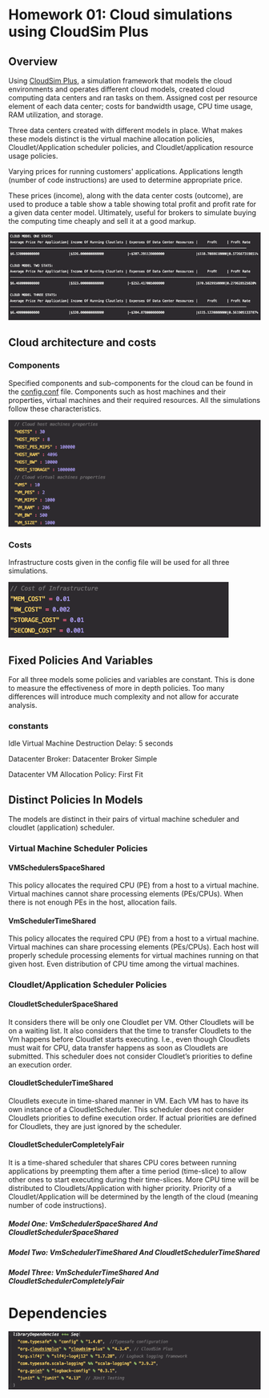 # Homework 01: Cloud simulations using CloudSim Plus

## Overview
Using [CloudSim Plus](http://cloudsimplus.org/), a simulation framework that models the cloud environments and operates different cloud models,
created cloud computing data centers and ran tasks on them. Assigned cost per resource element of each data center; costs for bandwidth usage, CPU time usage, RAM utilization, and storage.

Three data centers created with different models in place. What makes these models distinct is the virtual machine allocation policies, Cloudlet/Application scheduler policies, and Cloudlet/application resource usage policies.

Varying prices for running customers' applications. Applications length (number of code instructions) are used to determine appropriate price. 

These prices (income), along with the data center costs (outcome), are used to produce a table show a table showing total profit and profit rate for a given data center model. Ultimately, useful for brokers to simulate buying the computing time cheaply and sell it at a good markup.

![Image of Outputs Stats](./Images/Stats.png)

## Cloud architecture and costs
### Components
Specified components and sub-components for the cloud can be found in the [config.conf](./src/main/resources/config.conf) file. 
Components such as host machines and their properties, virtual machines and their required resources. All the simulations follow these characteristics.

![Image of Host And Vms](./Images/HostAndVms.png)

### Costs
Infrastructure costs given in the config file will be used for all three simulations.

![Image of Costs](./Images/IaaSCosts.png)

## Fixed Policies And Variables
For all three models some policies and variables are constant. This is done to measure the effectiveness of more in depth policies. Too many differences will introduce much complexity and not allow for accurate analysis.   

### constants

Idle Virtual Machine Destruction Delay: 5 seconds

Datacenter Broker: Datacenter Broker Simple

Datacenter VM Allocation Policy: First Fit


## Distinct Policies In Models
The models are distinct in their pairs of virtual machine scheduler and cloudlet (application) scheduler.

### Virtual Machine Scheduler Policies
#### VMSchedulersSpaceShared
This policy allocates the required CPU (PE) from a host to a virtual machine. Virtual machines cannot share processing elements (PEs/CPUs). When there is not enough PEs in the host, allocation fails.

#### VmSchedulerTimeShared
This policy allocates the required CPU (PE) from a host to a virtual machine. Virtual machines can share processing elements (PEs/CPUs).
Each host will properly schedule processing elements for virtual machines running on that given host. Even distribution of CPU time among the virtual machines.

### Cloudlet/Application Scheduler Policies

#### CloudletSchedulerSpaceShared
It considers there will be only one Cloudlet per VM. Other Cloudlets will be on a waiting list. 
It also considers that the time to transfer Cloudlets to the Vm happens before Cloudlet starts 
executing. I.e., even though Cloudlets must wait for CPU, data transfer happens as soon as 
Cloudlets are submitted. This scheduler does not consider Cloudlet’s priorities to define an execution order.

#### CloudletSchedulerTimeShared
Cloudlets execute in time-shared manner in VM. Each VM has to have its own instance of a CloudletScheduler. This scheduler does not consider Cloudlets priorities to define execution order. If actual priorities are defined for Cloudlets, they are just ignored by the scheduler.


#### CloudletSchedulerCompletelyFair
It is a time-shared scheduler that shares CPU cores between running applications by preempting them after a time period (time-slice) to allow other ones to start executing during their time-slices.
More CPU time will be distributed to Cloudlets/Application with higher priority. Priority of a Cloudlet/Application will be determined by the length of the cloud (meaning number of code instructions).

##### Model One: VmSchedulerSpaceShared And CloudletSchedulerSpaceShared
##### Model Two: VmSchedulerTimeShared And CloudletSchedulerTimeShared
##### Model Three: VmSchedulerTimeShared And CloudletSchedulerCompletelyFair


# Dependencies
![Project dependencies](./Images/Dep.png)
